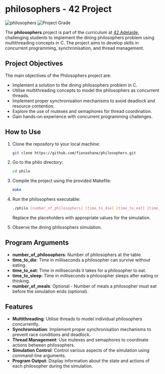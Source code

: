 
# philosophers - 42 Project

![philosophers](https://img.shields.io/badge/philosophers-42-success)
![Project Grade](https://img.shields.io/badge/Project_Grade-100%2F100-informational)

The **philosophers** project is part of the curriculum at [42 Adelaide](https://www.42adel.org.au), challenging students to implement the dining philosophers problem using multithreading concepts in C. The project aims to develop skills in concurrent programming, synchronisation, and thread management.

## Project Objectives

The main objectives of the Philosophers project are:

- Implement a solution to the dining philosophers problem in C.
- Utilise multithreading concepts to model the philosophers as concurrent threads.
- Implement proper synchronisation mechanisms to avoid deadlock and resource contention.
- Explore the use of mutexes and semaphores for thread coordination.
- Gain hands-on experience with concurrent programming challenges.

## How to Use

1. Clone the repository to your local machine:

    ```bash
    git clone https://github.com/fionashane/philosophers.git
    ```

2. Go to the philo directory:

    ```bash
    cd philo
    ```

3. Compile the project using the provided Makefile:

    ```bash
    make
    ```

4. Run the philosophers executable:

    ```bash
    ./philo [number_of_philosophers] [time_to_die] [time_to_eat] [time_to_sleep] [number_of_meals]
    ```

    Replace the placeholders with appropriate values for the simulation.

5. Observe the dining philosophers simulation.

## Program Arguments

- **number_of_philosophers**: Number of philosophers at the table.
- **time_to_die**: Time in milliseconds a philosopher can survive without eating.
- **time_to_eat**: Time in milliseconds it takes for a philosopher to eat.
- **time_to_sleep**: Time in milliseconds a philosopher sleeps after eating or thinking.
- **number_of_meals**: Optional - Number of meals a philosopher must eat before the simulation ends (optional).

## Features

- **Multithreading**: Utilise threads to model individual philosophers concurrently.
- **Synchronisation**: Implement proper synchronisation mechanisms to prevent race conditions and deadlock.
- **Thread Management**: Use mutexes and semaphores to coordinate actions between philosophers.
- **Simulation Control**: Control various aspects of the simulation using command-line arguments.
- **Program Output**: Display information about the state and actions of each philosopher during the simulation.
